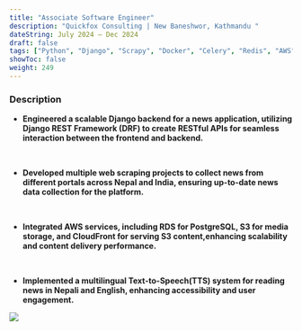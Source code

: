 ```yaml
---
title: "Associate Software Engineer"
description: "Quickfox Consulting | New Baneshwor, Kathmandu " 
dateString: July 2024 – Dec 2024
draft: false
tags: ["Python", "Django", "Scrapy", "Docker", "Celery", "Redis", "AWS", "Edge-tts"]
showToc: false
weight: 249
--- 
```


### Description

- **Engineered a scalable Django backend for a news application, utilizing Django REST Framework (DRF) to create RESTful APIs for seamless interaction between the frontend and backend.**

<br>

- **Developed multiple web scraping projects to collect news from different portals across Nepal and India, ensuring up-to-date news data collection for the platform.**

<br>

- **Integrated AWS services, including RDS for PostgreSQL, S3 for media storage, and CloudFront for serving S3 content,enhancing scalability and content delivery performance.**

<br>

- **Implemented a multilingual Text-to-Speech(TTS) system for reading news in Nepali and English, enhancing accessibility and user engagement.**

![](/experience/associate/qs.png#center)